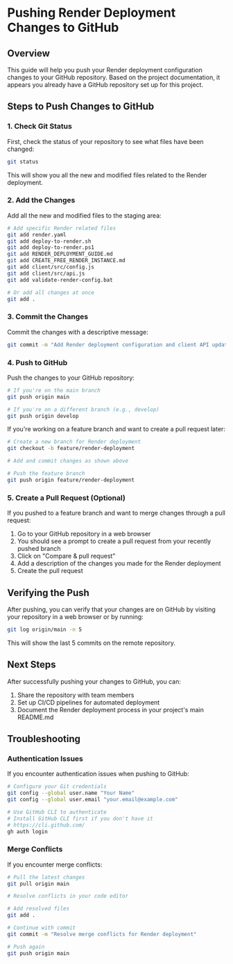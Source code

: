 # Pushing Render Deployment Changes to GitHub

## Overview

This guide will help you push your Render deployment configuration changes to your GitHub repository. Based on the project documentation, it appears you already have a GitHub repository set up for this project.

## Steps to Push Changes to GitHub

### 1. Check Git Status

First, check the status of your repository to see what files have been changed:

```bash
git status
```

This will show you all the new and modified files related to the Render deployment.

### 2. Add the Changes

Add all the new and modified files to the staging area:

```bash
# Add specific Render related files
git add render.yaml
git add deploy-to-render.sh
git add deploy-to-render.ps1
git add RENDER_DEPLOYMENT_GUIDE.md
git add CREATE_FREE_RENDER_INSTANCE.md
git add client/src/config.js
git add client/src/api.js
git add validate-render-config.bat

# Or add all changes at once
git add .
```

### 3. Commit the Changes

Commit the changes with a descriptive message:

```bash
git commit -m "Add Render deployment configuration and client API updates"
```

### 4. Push to GitHub

Push the changes to your GitHub repository:

```bash
# If you're on the main branch
git push origin main

# If you're on a different branch (e.g., develop)
git push origin develop
```

If you're working on a feature branch and want to create a pull request later:

```bash
# Create a new branch for Render deployment
git checkout -b feature/render-deployment

# Add and commit changes as shown above

# Push the feature branch
git push origin feature/render-deployment
```

### 5. Create a Pull Request (Optional)

If you pushed to a feature branch and want to merge changes through a pull request:

1. Go to your GitHub repository in a web browser
2. You should see a prompt to create a pull request from your recently pushed branch
3. Click on "Compare & pull request"
4. Add a description of the changes you made for the Render deployment
5. Create the pull request

## Verifying the Push

After pushing, you can verify that your changes are on GitHub by visiting your repository in a web browser or by running:

```bash
git log origin/main -n 5
```

This will show the last 5 commits on the remote repository.

## Next Steps

After successfully pushing your changes to GitHub, you can:

1. Share the repository with team members
2. Set up CI/CD pipelines for automated deployment
3. Document the Render deployment process in your project's main README.md

## Troubleshooting

### Authentication Issues

If you encounter authentication issues when pushing to GitHub:

```bash
# Configure your Git credentials
git config --global user.name "Your Name"
git config --global user.email "your.email@example.com"

# Use GitHub CLI to authenticate
# Install GitHub CLI first if you don't have it
# https://cli.github.com/
gh auth login
```

### Merge Conflicts

If you encounter merge conflicts:

```bash
# Pull the latest changes
git pull origin main

# Resolve conflicts in your code editor

# Add resolved files
git add .

# Continue with commit
git commit -m "Resolve merge conflicts for Render deployment"

# Push again
git push origin main
```